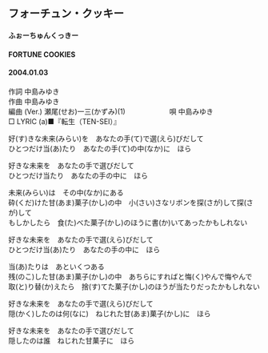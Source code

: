 ## フォーチュン・クッキー
#### ふぉーちゅんくっきー
#### FORTUNE COOKIES
#### 2004.01.03


作詞     中島みゆき　　　　　   
作曲      中島みゆき  　　　   
編曲 (Ver.) 瀬尾(せお)一三(かずみ)(1)　　　　　　
唄     中島みゆき     
□ LYRIC (a)■『転生（TEN-SEI）』    
   
好(す)きな未来(みらい)を　あなたの手(て)で選(えら)びだして   
ひとつだけ当(あ)たり　あなたの手(て)の中(なか)に　ほら   
   
好きな未来を　あなたの手で選びだして   
ひとつだけ当たり　あなたの手の中に　ほら   
   
未来(みらい)は　その中(なか)にある   
砕(くだ)けた甘(あま)菓子(かし)の中　小(さい)さなリボンを探(さが)して探(さが)して　   
もしかしたら　食(た)べた菓子(かし)のほうに書(か)いてあったかもしれない   
   
好きな未来を　あなたの手で選(えら)びだして   
ひとつだけ当(あ)たり　あなたの手の中に　ほら   
   
当(あ)たりは　あといくつある   
残(のこ)した甘(あま)菓子(かし)の中　あちらにすればと悔(く)やんで悔やんで   
取(と)り替(か)えたら　捨(す)てた菓子(かし)のほうが当たりだったかもしれない   
   
好きな未来を　あなたの手で選(えら)びだして   
隠(かく)したのは何(なに)　ねじれた甘(あま)菓子(かし)に　ほら   
   
好きな未来を　あなたの手で選びだして   
隠したのは誰　ねじれた甘菓子に　ほら   